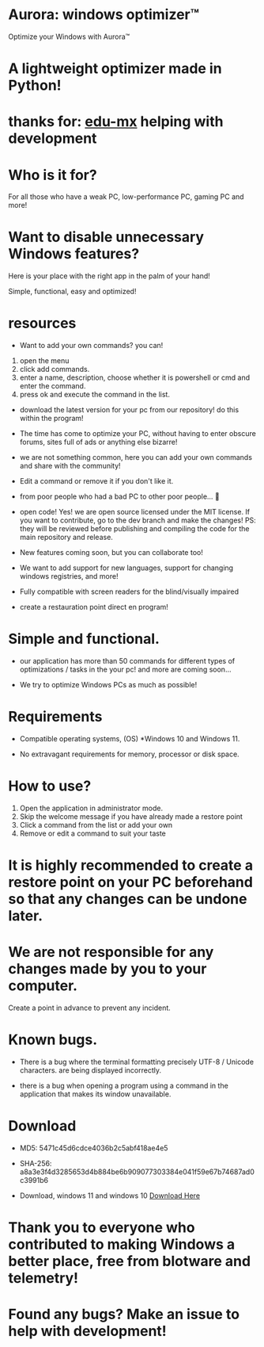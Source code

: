 # Aurora: windows optimizer™
Optimize your Windows with Aurora™

# A lightweight optimizer made in Python!


# thanks for: [edu-mx](https://github.com/edu-mx) helping with development


# Who is it for?


For all those who have a weak PC, low-performance PC, gaming PC and more!


# Want to disable unnecessary Windows features?
Here is your place with the right app in the palm of your hand!

Simple, functional, easy and optimized!


# resources


* Want to add your own commands? you can!
1. open the menu
2. click add commands.
3. enter a name, description, choose whether it is powershell or cmd and enter the command.
4. press ok and execute the command in the list.

* download the latest version for your pc from our repository! do this within the program!

* The time has come to optimize your PC, without having to enter obscure forums, sites full of ads or anything else bizarre!


* we are not something common, here you can add your own commands and share with the community!

* Edit a command or remove it if you don't like it.


* from poor people who had a bad PC to other poor people... 🤣

* open code!
Yes! we are open source licensed under the MIT license. If you want to contribute, go to the dev branch and make the changes! PS: they will be reviewed before publishing and compiling the code for the main repository and release.

* New features coming soon, but you can collaborate too!


* We want to add support for new languages, support for changing windows registries, and more!

* Fully compatible with screen readers for the blind/visually impaired

* create a restauration point direct en program!

# Simple and functional.

* our application has more than 50 commands for different types of optimizations / tasks in the
your pc! and more are coming soon...


* We try to optimize Windows PCs as much as possible!


# Requirements


* Compatible operating systems, (OS)
*Windows 10 and Windows 11.


* No extravagant requirements for memory, processor or disk space.


# How to use?


1. Open the application in administrator mode.
2. Skip the welcome message if you have already made a restore point
3. Click a command from the list or add your own
4. Remove or edit a command to suit your taste

# It is highly recommended to create a restore point on your PC beforehand so that any changes can be undone later.


# We are not responsible for any changes made by you to your computer.
Create a point in advance to prevent any incident.


# Known bugs.

* There is a bug where the terminal formatting precisely UTF-8 / Unicode characters. are being displayed incorrectly.


* there is a bug when opening a program using a command in the application that makes its window unavailable.


# Download

* MD5: 5471c45d6cdce4036b2c5abf418ae4e5
* SHA-256: a8a3e3f4d3285653d4b884be6b909077303384e041f59e67b74687ad0c3991b6


* Download, windows 11 and windows 10
[Download Here](https://github.com/azurejoga/Aurora-Windows-Optimizer/releases/download/aurora3/aurora-windows-optimizer.zip)


# Thank you to everyone who contributed to making Windows a better place, free from blotware and telemetry!


# Found any bugs? Make an issue to help with development!